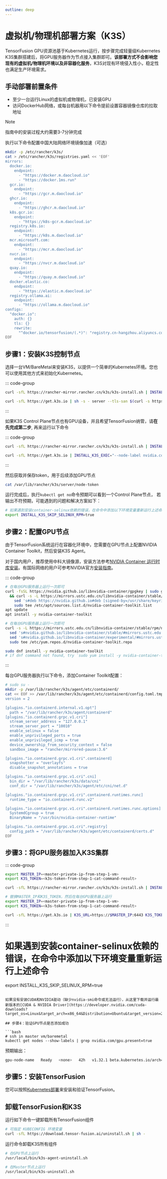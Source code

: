 ```yaml
---
outline: deep
---
```


# 虚拟机/物理机部署方案（K3S）

TensorFusion GPU资源池基于Kubernetes运行，按步骤完成轻量级Kubernetes K3S集群搭建后，将GPU服务器作为节点接入集群即可。**该部署方式不会影响您现有的虚拟机/物理机环境以及非容器化服务**，K3S对现有环境侵入性小，稳定性也满足生产环境需求。


<!-- TensorFusion提供了一键安装脚本，若由于操作系统差异运行出错，请逐步按照本文档后续内容手动安装。

::: code-group

```bash [云端控制台模式]
# 先注册登录TensorFusion，选择VM部署方式复制命令
curl -sfL https://download.tensor-fusion.ai/install-vm.sh | \
  ENROLL_TOKEN="copied-from-tensor-fusion-cloud" \
  AGENT_ID="copied-from-tensor-fusion-cloud" \
  sh -
```

```bash [无控制台模式]
curl -sfL https://download.tensor-fusion.ai/install-vm.sh | sh -
```

```bash [私有化部署控制台模式]
curl -sfL https://download.tensor-fusion.ai/install-vm.sh | \
  ENROLL_TOKEN="copied-from-tensor-fusion-cloud" \
  AGENT_ID="copied-from-tensor-fusion-cloud" \
  CLOUD_ENDPOINT="your-own.domain" \
  sh -
```

::: -->

## 手动部署前置条件

- 至少一台运行Linux的虚拟机或物理机，已安装GPU
- 访问DockerHub网络，或每台机器用以下命令提前设置容器镜像仓库的拉取地址

> [!NOTE]
> 指南中的安装过程大约需要3-7分钟完成

执行以下命令配置中国大陆网络环境镜像加速（可选）

```bash
mkdir -p /etc/rancher/k3s/
cat > /etc/rancher/k3s/registries.yaml << 'EOF'
mirrors:
  docker.io:
    endpoint:
      - "https://docker.m.daocloud.io"
      - "https://docker.1ms.run"
  gcr.io:
    endpoint:
      - "https://gcr.m.daocloud.io"
  ghcr.io:
    endpoint:
      - "https://ghcr.m.daocloud.io"
  k8s.gcr.io:
    endpoint:
      - "https://k8s-gcr.m.daocloud.io"
  registry.k8s.io:
    endpoint:
      - "https://k8s.m.daocloud.io"
  mcr.microsoft.com:
    endpoint:
      - "https://mcr.m.daocloud.io"
  nvcr.io:
    endpoint:
      - "https://nvcr.m.daocloud.io"
  quay.io:
    endpoint:
      - "https://quay.m.daocloud.io"
  docker.elastic.co:
    endpoint:
      - "https://elastic.m.daocloud.io"
  registry.ollama.ai:
    endpoint:
      - "https://ollama.m.daocloud.io"
configs:
  "docker.io":
    auth: {}
    tls: {}
    rewrite:
      "^docker.io/tensorfusion/(.*)": "registry.cn-hangzhou.aliyuncs.com/tensorfusion/$1"
EOF
```

## 步骤1：安装K3S控制节点


选择一台VM/BareMetal来安装K3S，以提供一个简单的Kubernetes环境。您也可以使用其他方式来初始化Kubernetes。


::: code-group

```bash [中国大陆网络]
curl -sfL https://rancher-mirror.rancher.cn/k3s/k3s-install.sh | INSTALL_K3S_MIRROR=cn sh -s - server --tls-san $(curl -s https://ifconfig.me)
```

```bash [国际网络]
curl -sfL https://get.k3s.io | sh -s - server --tls-san $(curl -s https://ifconfig.me)
```

:::

如果K3S Control Plane节点也有GPU设备，并且希望TensorFusion纳管，请**在先完成第二步**, 再来运行以下命令

::: code-group

```bash [中国大陆网络]
curl -sfL https://rancher-mirror.rancher.cn/k3s/k3s-install.sh | INSTALL_K3S_MIRROR=cn INSTALL_K3S_EXEC="--node-label nvidia.com/gpu.present=true --node-label feature.node.kubernetes.io/cpu-model.vendor_id=NVIDIA --node-label feature.node.kubernetes.io/pci-10de.present=true --tls-san $(curl -s https://ifconfig.me)" sh -s - 
```

```bash [国际网络]
curl -sfL https://get.k3s.io | INSTALL_K3S_EXEC="--node-label nvidia.com/gpu.present=true --node-label feature.node.kubernetes.io/cpu-model.vendor_id=NVIDIA --node-label feature.node.kubernetes.io/pci-10de.present=true --tls-san $(curl -s https://ifconfig.me)" sh -s - 
```

:::

然后获取并保存token，用于后续添加GPU节点

```bash
cat /var/lib/rancher/k3s/server/node-token
```

运行完成后，执行`kubectl get no`命令预期可以看到一个Control Plane节点， 若输出不符预期，可能遇到的问题和解决方案如下：

```bash
# 如果遇到安装container-selinux依赖的错误，在命令中添加以下环境变量重新运行上述命令
export INSTALL_K3S_SKIP_SELINUX_RPM=true
```

## 步骤2：配置GPU节点

由于TensorFusion系统运行在容器化环境中，您需要在GPU节点上配置NVIDIA Container Toolkit，然后安装K3S Agent。

对于国内用户，推荐使用中科大镜像源，安装方法参考[NVIDIA Container 运行时库安装](https://mirrors.ustc.edu.cn/help/libnvidia-container.html)。有国际网络的用户可参考NVIDIA官方[安装指南](https://docs.nvidia.com/datacenter/cloud-native/container-toolkit/latest/install-guide.html)。

::: code-group 

```bash [Debian/Ubuntu]
# 在每台GPU服务器上运行一次即可
curl -fsSL https://nvidia.github.io/libnvidia-container/gpgkey | sudo gpg --dearmor -o /usr/share/keyrings/nvidia-container-toolkit-keyring.gpg \
  && curl -s -L https://mirrors.ustc.edu.cn/libnvidia-container/stable/deb/nvidia-container-toolkit.list | \
    sed 's#deb https://nvidia.github.io#deb [signed-by=/usr/share/keyrings/nvidia-container-toolkit-keyring.gpg] https://mirrors.ustc.edu.cn#g' | \
    sudo tee /etc/apt/sources.list.d/nvidia-container-toolkit.list
apt update
apt install -y nvidia-container-toolkit
```

```bash [RHEL/CentOS/Fedora/AlibabaLinux]
# 在每台GPU服务器上运行一次即可
curl -s -L https://mirrors.ustc.edu.cn/libnvidia-container/stable/rpm/nvidia-container-toolkit.repo | \
  sed 's#nvidia.github.io/libnvidia-container/stable/#mirrors.ustc.edu.cn/libnvidia-container/stable/#g' |
  sed 's#nvidia.github.io/libnvidia-container/experimental/#mirrors.ustc.edu.cn/libnvidia-container/experimental/#g' |
  sudo tee /etc/yum.repos.d/nvidia-container-toolkit.repo

sudo dnf install -y nvidia-container-toolkit
# if dnf command not found, try `sudo yum install -y nvidia-container-toolkit`
```

:::

每台GPU服务器执行以下命令，添加Container Toolkit配置：

```bash
# sudo su -
mkdir -p /var/lib/rancher/k3s/agent/etc/containerd/
cat << EOF >> /var/lib/rancher/k3s/agent/etc/containerd/config.toml.tmpl
version = 2

[plugins."io.containerd.internal.v1.opt"]
  path = "/var/lib/rancher/k3s/agent/containerd"
[plugins."io.containerd.grpc.v1.cri"]
  stream_server_address = "127.0.0.1"
  stream_server_port = "10010"
  enable_selinux = false
  enable_unprivileged_ports = true
  enable_unprivileged_icmp = true
  device_ownership_from_security_context = false
  sandbox_image = "rancher/mirrored-pause:3.6"

[plugins."io.containerd.grpc.v1.cri".containerd]
  snapshotter = "overlayfs"
  disable_snapshot_annotations = true

[plugins."io.containerd.grpc.v1.cri".cni]
  bin_dir = "/var/lib/rancher/k3s/data/cni"
  conf_dir = "/var/lib/rancher/k3s/agent/etc/cni/net.d"

[plugins."io.containerd.grpc.v1.cri".containerd.runtimes.runc]
  runtime_type = "io.containerd.runc.v2"

[plugins."io.containerd.grpc.v1.cri".containerd.runtimes.runc.options]
  SystemdCgroup = true
  BinaryName = "/usr/bin/nvidia-container-runtime"

[plugins."io.containerd.grpc.v1.cri".registry]
  config_path = "/var/lib/rancher/k3s/agent/etc/containerd/certs.d"
EOF
```

## 步骤3：将GPU服务器加入K3S集群

::: code-group

``` bash [中国大陆网络]
export MASTER_IP=<master-private-ip-from-step-1-vm>
export K3S_TOKEN=<k3s-token-from-step-1-cat-command-result>

curl -sfL https://rancher-mirror.rancher.cn/k3s/k3s-install.sh | INSTALL_K3S_SKIP_SELINUX_RPM=true INSTALL_K3S_MIRROR=cn K3S_URL=https://$MASTER_IP:6443 K3S_TOKEN=$K3S_TOKEN INSTALL_K3S_EXEC="--node-label nvidia.com/gpu.present=true --node-label feature.node.kubernetes.io/cpu-model.vendor_id=NVIDIA --node-label feature.node.kubernetes.io/pci-10de.present=true" sh -s -
```

```bash [国际网络]
# 替换MASTER_IP和K3S_TOKEN，然后在每台GPU服务器上运行
export MASTER_IP=<master-private-ip-from-step-1-vm>
export K3S_TOKEN=<k3s-token-from-step-1-cat-command-result>

curl -sfL https://get.k3s.io | K3S_URL=https://$MASTER_IP:6443 K3S_TOKEN=$K3S_TOKEN INSTALL_K3S_EXEC="--node-label nvidia.com/gpu.present=true --node-label feature.node.kubernetes.io/cpu-model.vendor_id=NVIDIA --node-label feature.node.kubernetes.io/pci-10de.present=true" sh -s -
```

:::

# 如果遇到安装container-selinux依赖的错误，在命令中添加以下环境变量重新运行上述命令
export INSTALL_K3S_SKIP_SELINUX_RPM=true
```

如果没有安装CUDA和NVIDIA驱动（缺少nvidia-smi命令或无法运行），从这里下载并运行最新版本的[CUDA & NVIDIA Driver](https://developer.nvidia.com/cuda-downloads?target_os=Linux&target_arch=x86_64&Distribution=Ubuntu&target_version=24.04&target_type=runfile_local)

## 步骤4：验证GPU节点是否添加成功

```bash
# ssh in master vm/baremetal
kubectl get nodes --show-labels | grep nvidia.com/gpu.present=true
```

预期输出：

```bash
gpu-node-name   Ready   <none>   42h   v1.32.1 beta.kubernetes.io/arch=amd64,...,kubernetes.io/os=linux,nvidia.com/gpu.present=true
```

## 步骤5：安装TensorFusion

您可以按照[Kubernetes部署](/zh/guide/getting-started/deployment-k8s.md)来安装和验证TensorFusion。

## 卸载TensorFusion和K3S

运行如下命令一键卸载所有TensorFusion组件

```bash
# 可指定 KUBECONFIG 环境变量
curl -sfL https://download.tensor-fusion.ai/uninstall.sh | sh -
```

运行命令卸载K3S所有组件

```bash
# 在GPU节点上运行
/usr/local/bin/k3s-agent-uninstall.sh
```

```bash
# 在Master节点上运行
/usr/local/bin/k3s-uninstall.sh
```


